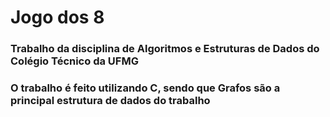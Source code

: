 # Jogo dos 8
### Trabalho da disciplina de Algoritmos e Estruturas de Dados do Colégio Técnico da UFMG
### O trabalho é feito utilizando C, sendo que Grafos são a principal estrutura de dados do trabalho
